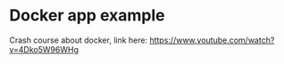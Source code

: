 # Docker app example

Crash course about docker, link here: https://www.youtube.com/watch?v=4Dko5W96WHg
